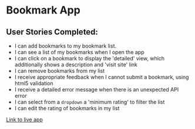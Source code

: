# Bookmark App

## User Stories Completed:

- I can add bookmarks to my bookmark list.
- I can see a list of my bookmarks when I open the app
- I can click on a bookmark to display the 'detailed' view, which additionally shows a description and 'visit site' link
- I can remove bookmarks from my list
- I receive appropriate feedback when I cannot submit a bookmark, using html5 validation
- I receive a detailed error message when there is an unexpected API error
- I can select from a `dropdown` a 'minimum rating' to filter the list
- I can edit the rating of bookmarks in my list

[Link to live app](https://thinkful-ei-shark.github.io/masha-bookmarks-app/)
